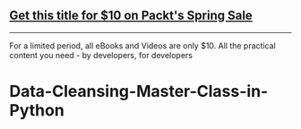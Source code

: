 ## [Get this title for $10 on Packt's Spring Sale](https://www.packt.com/V18237?utm_source=github&utm_medium=packt-github-repo&utm_campaign=spring_10_dollar_2022)
-----
For a limited period, all eBooks and Videos are only $10. All the practical content you need \- by developers, for developers

# Data-Cleansing-Master-Class-in-Python